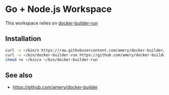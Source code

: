 # Go + Node.js Workspace

This workspace relies on [docker-builder-run](https://github.com/amery/docker-builder)

## Installation

```sh
curl -o ~/bin/x https://raw.githubusercontent.com/amery/docker-builder/master/bin/x
curl -o ~/bin/docker-builder-run https://github.com/amery/docker-builder/blob/master/docker/run.sh
chmod +x ~/bin/x ~/bin/docker-builder-run
```

## See also

* https://github.com/amery/docker-builder
